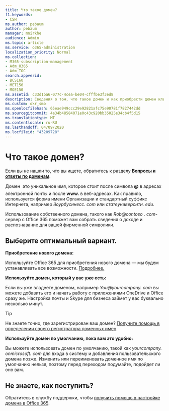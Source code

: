 ```yaml
---
title: Что такое домен?
f1.keywords:
- CSH
ms.author: pebaum
author: pebaum
manager: mnirkhe
audience: Admin
ms.topic: article
ms.service: o365-administration
localization_priority: Normal
ms.collection:
- M365-subscription-management
- Adm_O365
- Adm_TOC
search.appverid:
- BCS160
- MET150
- MOE150
ms.assetid: c33d1ba6-077c-4cea-be04-cfffbe3f3ed8
description: Сведения о том, что такое домен и как приобрести домен или использовать домен по умолчанию для бизнеса.
ms.custom: okr_smb
ms.openlocfilehash: 65eae949ccc29e92821afc75e90781f7827442dd
ms.sourcegitcommit: 4a34b48584071e0c43c920bb35025e34cb4f5d15
ms.translationtype: MT
ms.contentlocale: ru-RU
ms.lasthandoff: 04/09/2020
ms.locfileid: "43209728"
---
```

# <a name="what-is-a-domain"></a>Что такое домен?

 Если вы не нашли то, что вы ищете, обратитесь к разделу **[Вопросы и ответы по доменам](../setup/domains-faq.md)**. 
  
Домен  это уникальное имя, которое стоит после символа **@** в адресах электронной почты и после **www.** в веб-адресах. Как правило, используется форма имени Организации и стандартный суффикс Интернета, например *йоурбусинесс.<span> com* или *статеуниверсити.<span> edu*. 
  
Использование собственного домена, такого как *Rob@contoso<span> . com-* сервер с Office 365 поможет вам собрать сведения о доходе и распознавание для вашей фирменной символики. 
  
## <a name="choose-the-experience-thats-best-for-you"></a>Выберите оптимальный вариант.

 **Приобретение нового домена:**
  
Используйте Office 365 для приобретения нового домена — мы будем устанавливать все возможности. [Подробнее.](buy-a-domain-name.md)
  
 **Используйте домен, который у вас уже есть:**
  
Если вы уже владеете доменом, например *You@yourcompany.<span> com* вы можете добавить его и начать работу с приложениями OneDrive и Office сразу же. Настройка почты и Skype для бизнеса займет у вас буквально несколько минут. 
  
> [!TIP]
> Не знаете точно, где зарегистрирован ваш домен? [Получите помощь в определении своего регистратора доменных имен](find-your-domain-registrar.md).
  
 **Используйте домен по умолчанию, пока вам это удобно:**
  
Вы можете использовать домен по умолчанию, такой как *yourcompany.<span> onmicrosoft. com* для входа в систему и добавления пользовательского домена позже. Изменить или переименовать доменное имя по умолчанию нельзя, поэтому перед переходом подумайте, подойдет ли оно вам. 
  
## <a name="feeling-stuck"></a>Не знаете, как поступить?

Обратитесь в службу поддержки, чтобы [получить помощь в настройке домена в Office 365](../contact-support-for-business-products.md).
  

